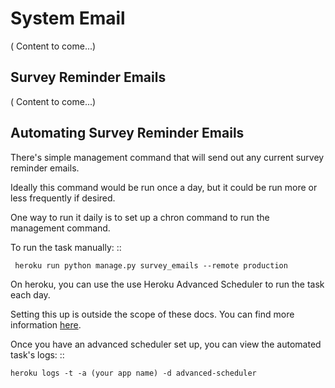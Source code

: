 # System Email

( Content to come...)

## Survey Reminder Emails

( Content to come...)

## Automating Survey Reminder Emails

There's simple management command that will send out any current survey reminder emails.

Ideally this command would be run once a day, but it could be run more or less frequently if desired.

One way to run it daily is to set up a chron command to run the management command.

To run the task manually: ::

     heroku run python manage.py survey_emails --remote production

On heroku, you can use the use Heroku Advanced Scheduler to run the task each day.

Setting this up is outside the scope of these docs. You can find more
information [here](https://devcenter.heroku.com/articles/scheduler).

Once you have an advanced scheduler set up, you can view the automated task's logs: ::

    heroku logs -t -a (your app name) -d advanced-scheduler




